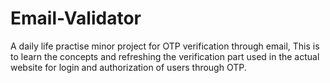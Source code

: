 # Email-Validator
A daily life practise minor project for OTP verification through email, This is to learn the concepts and refreshing the verification part used in the actual website for login and authorization of users through OTP.
